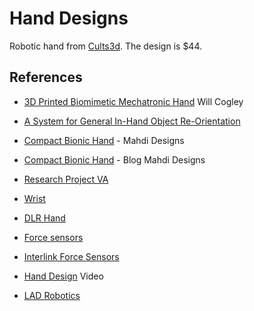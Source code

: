 # Hand Designs

Robotic hand from [Cults3d](https://cults3d.com/en/3d-model/gadget/lad-robotic-hand-improved-version).  The design is $44.

## References

- [3D Printed Biomimetic Mechatronic Hand](https://www.youtube.com/watch?v=l6xqTcLXXC8&list=TLPQMjMwMzIwMjMkAWNxVcmn-A&index=4&ab_channel=WillCogley) Will Cogley

- [A System for General In-Hand Object Re-Orientation](https://arxiv.org/pdf/2111.03043.pdf)

- [Compact Bionic Hand](https://www.youtube.com/watch?v=3DNVadMs5tE&list=TLPQMjMwMzIwMjOI-L4Px61FiQ&index=4&ab_channel=MahdiDesigns) - Mahdi Designs

- [Compact Bionic Hand](https://mdesigns.space/blog/blog-post-title-two-f9353) - Blog Mahdi Designs

- [Research Project VA](https://www.rehab.research.va.gov/jour/2013/505/page599.html)

- [Wrist](https://www.youtube.com/watch?v=dWUSH6DR4G8&ab_channel=WillCogley)

- [DLR Hand](https://www.dlr.de/rm/en/desktopdefault.aspx/tabid-11671/6102_read-8922/)

- [Force sensors](https://www.frontiersin.org/articles/10.3389/fmech.2020.550328/full)

- [Interlink Force Sensors](https://buyinterlinkelectronics.com/collections/x-ux-force-sensors)

- [Hand Design](https://www.youtube.com/watch?v=zNDGIdBsGtA&ab_channel=Engineergram) Video

- [LAD Robotics](https://cults3d.com/en/design-collections/LAD_Robotics/robotics)